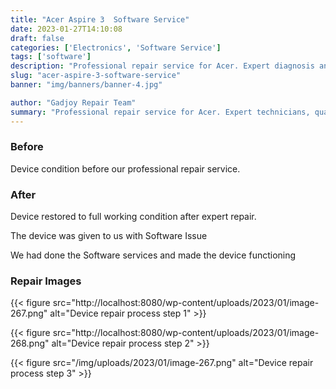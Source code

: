 ```yaml
---
title: "Acer Aspire 3  Software Service"
date: 2023-01-27T14:10:08
draft: false
categories: ['Electronics', 'Software Service']
tags: ['software']
description: "Professional repair service for Acer. Expert diagnosis and quality repairs in Bangalore."
slug: "acer-aspire-3-software-service"
banner: "img/banners/banner-4.jpg"

author: "Gadjoy Repair Team"
summary: "Professional repair service for Acer. Expert technicians, quality parts, warranty included."
---
```


### Before

Device condition before our professional repair service.

### After

Device restored to full working condition after expert repair.

The device was given to us with Software Issue

We had done the Software services and made the device functioning

### Repair Images

{{< figure src="http://localhost:8080/wp-content/uploads/2023/01/image-267.png" alt="Device repair process step 1" >}}

{{< figure src="http://localhost:8080/wp-content/uploads/2023/01/image-268.png" alt="Device repair process step 2" >}}

{{< figure src="/img/uploads/2023/01/image-267.png" alt="Device repair process step 3" >}}

